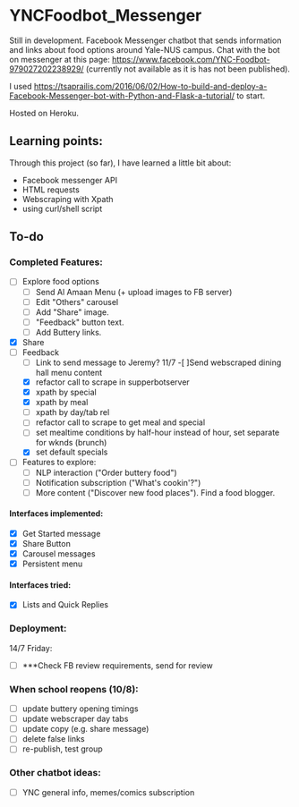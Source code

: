 # YNCFoodbot_Messenger

Still in development. 
Facebook Messenger chatbot that sends information and links about food options around Yale-NUS campus. 
Chat with the bot on messenger at this page: https://www.facebook.com/YNC-Foodbot-979027202238929/ (currently not available as it is has not been published). 

I used https://tsaprailis.com/2016/06/02/How-to-build-and-deploy-a-Facebook-Messenger-bot-with-Python-and-Flask-a-tutorial/ to start. 

Hosted on Heroku. 

## Learning points: 

Through this project (so far), I have learned a little bit about: 

- Facebook messenger API
- HTML requests
- Webscraping with Xpath
- using curl/shell script

## To-do

### Completed Features:
-[ ] Explore food options
    - [ ] Send Al Amaan Menu (+ upload images to FB server)
    - [ ] Edit "Others" carousel
    - [ ] Add "Share" image.
    - [ ] "Feedback" button text.
    - [ ] Add Buttery links.
-[X] Share
-[ ] Feedback
    - [ ] Link to send message to Jeremy?
11/7
-[ ]Send webscraped dining hall menu content
    - [X] refactor call to scrape in supperbotserver
    - [X] xpath by special
    - [X] xpath by meal
    - [ ] xpath by day/tab rel
    - [ ] refactor call to scrape to get meal and special
    - [ ] set mealtime conditions by half-hour instead of hour, set separate for wknds (brunch)
    - [X] set default specials

-[ ] Features to explore:
    - [ ] NLP interaction ("Order buttery food")
    - [ ] Notification subscription ("What's cookin'?")
    - [ ] More content ("Discover new food places"). Find a food blogger.

#### Interfaces implemented:

- [X] Get Started message
- [X] Share Button
- [X] Carousel messages
- [X] Persistent menu

#### Interfaces tried:
- [X] Lists and Quick Replies

### Deployment:

14/7 Friday:
- [ ] ***Check FB review requirements, send for review

### When school reopens (10/8):

- [ ] update buttery opening timings
- [ ] update webscraper day tabs
- [ ] update copy (e.g. share message)
- [ ] delete false links
- [ ] re-publish, test group

### Other chatbot ideas:
- [ ] YNC general info, memes/comics subscription 


